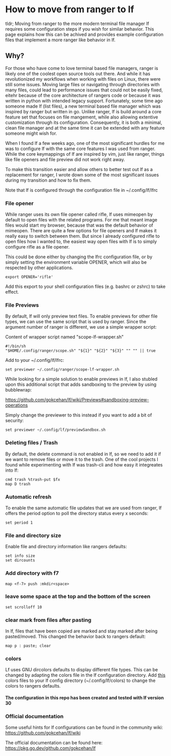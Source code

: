 # How to move from ranger to lf

tldr;
Moving from ranger to the more modern terminal file manager lf requires some configuration steps if you wish for similar behavior. This page explains how this can be achived and provides example configuration files that implement a more ranger like behavior in lf. 


## Why? ##

For those who have come to love terminal based file managers, ranger is likely one of the coolest open source tools out there. And while it has revolutionized my workflows when working with files on Linux, there were still some issues. Moving large files or navigating through directories with many files, could lead to performance issues that could not be easily fixed, eitehr because of the core architecture of rangers code or because it was written in python with intended legacy support. Fortunately, some time ago someone made lf (list files), a new terminal based file manager which was inspired by ranger but written in go. Unlike ranger, lf is build around a core feature set that focuses on file mangement, while also allowing extentive customization through its configuration. Consequently, it is both a minimal, clean file manager and at the same time it can be extended with any feature someone might wish for.

When I found lf a few weeks ago, one of the most significant hurdles for me was to configure lf with the same core features I was used from ranger. While the core keymappings of lf are inspired by vim, just like ranger, things like file openers and file preview did not work right away.

To make this transition easier and allow others to better test out lf as a replacement for ranger, I wrote down some of the most significant issues during my transition and how to fix them.


Note that lf is configured through the configuration file in ~/.config/lf/lfrc

### File opener ###

While ranger uses its own file opener called rifle, lf uses mimeopen by default to open files with the related programs. For me that meant image files would start my browser, because that was the default behavior of mimeopen. There are quite a few options for file openers and lf makes it really easy to switch between them. But since I already configured rifle to open files how I wanted to, the easiest way open files with lf is to simply configure rifle as a file opener.

This could be done either by changing the lfrc configuration file, or by simply setting the environment variable OPENER, which will also be respected by other applications.

	export OPENER='rifle'

Add this export to your shell configuration files (e.g. bashrc or zshrc) to take effect.

### File Previews ###

By default, lf will only preview text files. To enable previews for other file types, we can use the same script that is used by ranger. Since the argument number of ranger is different, we use a simple wrapper script:

Content of wrapper script named "scope-lf-wrapper.sh" 

    #!/bin/sh
    "$HOME/.config/ranger/scope.sh" "${1}" "${2}" "${3}" "" "" || true


Add to your ~/.config/lf/lfrc:
 
	set previewer ~/.config/ranger/scope-lf-wrapper.sh
	

While looking for a simple solution to enable previews in lf, I also stubled upon this additional script that adds sandboxing to the preview by using bubblewrap:

https://github.com/gokcehan/lf/wiki/Previews#sandboxing-preview-operations

Simply change the previewer to this instead if you want to add a bit of security:

	set previewer ~/.config/lf/previewSandbox.sh
	

### Deleting files / Trash ###

By default, the delete command is not enabled in lf, so we need to add it if we want to remove files or move it to the trash. One of the cool projects I found while experimenting with lf was trash-cli and how easy it integreates into lf:


	cmd trash %trash-put $fx
	map D trash


### Automatic refresh ###

To enable the same automatic file updates that we are used from ranger, lf offers the period option to poll the directory status every x seconds:


	set period 1

### File and directory size

Enable file and directory information like rangers defaults:

	set info size
	set dircounts
	

### Add directory with f7 ###

	map <f-7> push :mkdir<space>


### leave some space at the top and the bottom of the screen ###
	set scrolloff 10


### clear mark from files after pasting ###

In lf, files that have been copied are marked and stay marked after being pasted/moved. This changed the behavior back to rangers default:

	map p : paste; clear
	


### colors ###

Lf uses GNU dircolors defaults to display different file types. This can be changed by adapting the colors file in the lf configuration directory.
Add [this](https://github.com/grebeard/lf-howto/blob/main/lfrc/colors) colors files to your lf config directory (~/.config/lf/colors) to change the colors to rangers defaults.

#### The configuration in this repo has been created and tested with lf version 30


### Official documentation ###

Some useful hints for lf configurations can be found in the community wiki: https://github.com/gokcehan/lf/wiki

The official documentation can be found here: https://pkg.go.dev/github.com/gokcehan/lf
